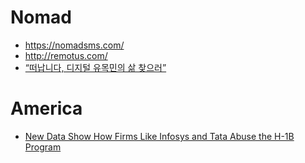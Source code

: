Nomad
=====
* https://nomadsms.com/
* http://remotus.com/
* [“떠납니다, 디지털 유목민의 삶 찾으러”](http://www.bloter.net/archives/224710)

# America
* [New Data Show How Firms Like Infosys and Tata Abuse the H-1B Program](http://www.epi.org/blog/new-data-infosys-tata-abuse-h-1b-program/)
